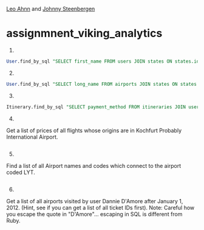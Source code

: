 [Leo Ahnn](github.com/leosaysger) and [Johnny Steenbergen](github.com/jsteenb2)
# assignmnent_viking_analytics


1.

```sql
User.find_by_sql "SELECT first_name FROM users JOIN states ON states.id = state_id WHERE states.name = 'California';"
```

2.

```sql
User.find_by_sql "SELECT long_name FROM airports JOIN states ON states.id = state_id WHERE states.name = 'Minnesota';
```

3.

```sql
Itinerary.find_by_sql "SELECT payment_method FROM itineraries JOIN users ON user_id=users.id WHERE users.email = 'heidenreich_kara@kunde.net';"
```

4.

Get a list of prices of all flights whose origins are in Kochfurt Probably International Airport.

```sql

```

5.

Find a list of all Airport names and codes which connect to the airport coded LYT.

```sql

```

6.

Get a list of all airports visited by user Dannie D'Amore after January 1, 2012. (Hint, see if you can get a list of all ticket IDs first). Note: Careful how you escape the quote in "D'Amore"... escaping in SQL is different from Ruby.

```sql

```
